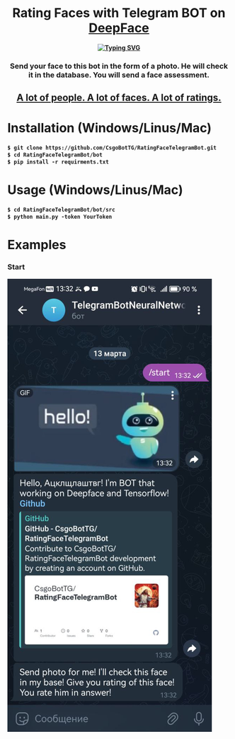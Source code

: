 <h1 align="center">Rating Faces with Telegram BOT on <u><b><a href="https://github.com/serengil/deepface" target="_blank">DeepFace</a><b></u></h1>
<p align="center"><a href="https://git.io/typing-svg"><img src="https://readme-typing-svg.demolab.com?font=Fira+Code&size=19&pause=1000&center=true&vCenter=true&random=false&width=435&lines=Send+Face+%7C+Check+In+Base+%7C+Give+Grade" alt="Typing SVG" /></a></p>

<h3 align="center">Send your face to this bot in the form of a photo. He will check it in the database. You will send a face assessment.</h3>
<h2 align="center"><u>A lot of people. A lot of faces. A lot of ratings.</u></h2>

# Installation (Windows/Linus/Mac)
```shell
$ git clone https://github.com/CsgoBotTG/RatingFaceTelegramBot.git
$ cd RatingFaceTelegramBot/bot
$ pip install -r requirments.txt
```

# Usage (Windows/Linus/Mac)
```shell
$ cd RatingFaceTelegramBot/bot/src
$ python main.py -token YourToken
```

# Examples
### Start
![Example](images/start.jpg)
